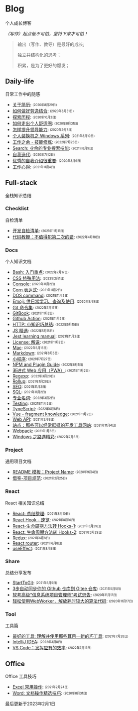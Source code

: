 
# Blog

个人成长博客

*（写作）起点低不可怕，坚持下来才可怕！*

> 输出（写作、教导）是最好的成长;
>
> 独立并结构化的思考；
>
> 积累，是为了更好的爆发；
>

## Daily-life

日常工作中的随感

- [关于简历](/daily-life/AboutResume.md): <sub><sup>(2020年8月29日)</sup></sub>
- [如何做好劳逸结合](/daily-life/CombineExertionAndRest.md): <sub><sup>(2020年8月31日)</sup></sub>
- [探索历程](/daily-life/Explore.md): <sub><sup>(2020年10月2日)</sup></sub>
- [如何走出个人舒适圈](/daily-life/GetOutOfYourComfortZone.md): <sub><sup>(2020年8月31日)</sup></sub>
- [怎样提升领导能力](/daily-life/HowToHaveLeadership.md): <sub><sup>(2020年9月7日)</sup></sub>
- [个人装换机之 Windows 系列](/daily-life/InstallSystem-windows.md): <sub><sup>(2021年8月10日)</sup></sub>
- [工作之余 - 技能修炼](/daily-life/OutOfWork.md): <sub><sup>(2022年7月23日)</sup></sub>
- [Search: 业余的专业搜索技能](/daily-life/Search.md): <sub><sup>(2021年8月9日)</sup></sub>
- [自我迭代](/daily-life/SelfReview.md): <sub><sup>(2020年7月2日)</sup></sub>
- [优秀的自我介绍很重要](/daily-life/TheImportantOfSelfIntroduction.md): <sub><sup>(2020年3月9日)</sup></sub>
- [工作心得](/daily-life/WorkExperience.md): <sub><sup>(2021年11月4日)</sup></sub>

## Full-stack

全栈知识总结


### Checklist

自检清单

- [开发自检清单](/full-stack/checklist/Checklist.md): <sub><sup>(2021年11月11日)</sup></sub>
- [代码教鞭：不值得犯第二次的错](/full-stack/checklist/CodeTips.md): <sub><sup>(2022年4月18日)</sup></sub>

### Docs

个人知识文档

- [Bash: 入门重点](/full-stack/docs/Bash.md): <sub><sup>(2022年7月17日)</sup></sub>
- [CSS 特殊用法](/full-stack/docs/CSS.md): <sub><sup>(2023年2月1日)</sup></sub>
- [Console](/full-stack/docs/Console.md): <sub><sup>(2020年11月2日)</sup></sub>
- [Corn 表达式](/full-stack/docs/Corn.md): <sub><sup>(2021年11月2日)</sup></sub>
- [DOS command](/full-stack/docs/Dos.md): <sub><sup>(2021年11月2日)</sup></sub>
- [Emoji: 供日常学习、查询及使用](/full-stack/docs/Emoji.md): <sub><sup>(2020年9月9日)</sup></sub>
- [Git 命令集](/full-stack/docs/Git.md): <sub><sup>(2022年7月17日)</sup></sub>
- [GitBook](/full-stack/docs/GitBook.md): <sub><sup>(2021年11月2日)</sup></sub>
- [Github Action](/full-stack/docs/GitHubAction.md): <sub><sup>(2021年11月2日)</sup></sub>
- [HTTP: 小知识巧总结](/full-stack/docs/HTTP.md): <sub><sup>(2022年5月15日)</sup></sub>
- [JS 精选](/full-stack/docs/JS.md): <sub><sup>(2022年5月15日)</sup></sub>
- [Jest learning manual](/full-stack/docs/Jest.md): <sub><sup>(2021年11月2日)</sup></sub>
- [License: 解说](/full-stack/docs/License.md): <sub><sup>(2021年11月2日)</sup></sub>
- [Mac](/full-stack/docs/Mac.md): <sub><sup>(2022年5月15日)</sup></sub>
- [Markdown](/full-stack/docs/Markdown.md): <sub><sup>(2021年8月5日)</sup></sub>
- [小程序](/full-stack/docs/MiniProgram.md): <sub><sup>(2021年7月27日)</sup></sub>
- [NPM and Plugin Guide](/full-stack/docs/NPM.md): <sub><sup>(2022年8月1日)</sup></sub>
- [渐进式 Web 应用（PWA）](/full-stack/docs/PWA.md): <sub><sup>(2021年11月2日)</sup></sub>
- [Regexp](/full-stack/docs/Regexp.md): <sub><sup>(2022年3月20日)</sup></sub>
- [Rollup](/full-stack/docs/Rollup.md): <sub><sup>(2021年1月28日)</sup></sub>
- [SEO](/full-stack/docs/SEO.md): <sub><sup>(2021年11月2日)</sup></sub>
- [SQL](/full-stack/docs/SQL.md): <sub><sup>(2021年11月2日)</sup></sub>
- [专业名词](/full-stack/docs/TechTerms.md): <sub><sup>(2022年3月2日)</sup></sub>
- [Testing](/full-stack/docs/Testing.md): <sub><sup>(2021年11月2日)</sup></sub>
- [TypeScript](/full-stack/docs/TypeScript.md): <sub><sup>(2022年6月8日)</sup></sub>
- [Vue - fragment knowledge](/full-stack/docs/Vue.md): <sub><sup>(2021年11月2日)</sup></sub>
- [Web API](/full-stack/docs/WebAPI.md): <sub><sup>(2021年3月8日)</sup></sub>
- [站点：那些可以经常逛逛的开发工具网站](/full-stack/docs/WebSite.md): <sub><sup>(2021年11月4日)</sup></sub>
- [Webpack](/full-stack/docs/Webpack.md): <sub><sup>(2021年1月8日)</sup></sub>
- [Windows 之路遇精彩](/full-stack/docs/Windows.md): <sub><sup>(2022年7月6日)</sup></sub>

### Project

通用项目文档

- [README 模板：Project Name](/full-stack/project/ReadMeTemplatePackage.md): <sub><sup>(2020年9月4日)</sup></sub>
- [借鉴-项目规范](/full-stack/project/Specification.md): <sub><sup>(2021年2月25日)</sup></sub>

### React

React 相关知识总结

- [React: 总结整理](/full-stack/react/React.md): <sub><sup>(2021年8月10日)</sup></sub>
- [React Hook - 速览](/full-stack/react/ReactHook.md): <sub><sup>(2021年8月10日)</sup></sub>
- [React-生命周期方法转 Hooks-1](/full-stack/react/ReactLifeCycleToHooks1.md): <sub><sup>(2021年3月29日)</sup></sub>
- [React: 生命周期方法转 Hooks-2](/full-stack/react/ReactLifeCycleToHooks2.md): <sub><sup>(2021年3月29日)</sup></sub>
- [Redux](/full-stack/react/Redux.md): <sub><sup>(2021年6月8日)</sup></sub>
- [React router](/full-stack/react/Router.md): <sub><sup>(2021年6月8日)</sup></sub>
- [useEffect](/full-stack/react/useEffect.md): <sub><sup>(2021年8月5日)</sup></sub>

### Share

总结分享发布

- [StartToGit](/full-stack/share/StartToGit.md): <sub><sup>(2021年5月5日)</sup></sub>
- [3步自动同步你的 Github 仓库到 Gitee 仓库](/full-stack/share/SyncGithubToGitee.md): <sub><sup>(2021年5月5日)</sup></sub>
- [软考高级“信息系统项目管理师”考试忠告](/full-stack/share/TipsForRuanKaoGaoJi.md): <sub><sup>(2020年11月17日)</sup></sub>
- [轻松使用WebWorker，解放耗时较大的算法代码](/full-stack/share/UsingWebworker.md): <sub><sup>(2020年11月17日)</sup></sub>

### Tool

工具篇

- [最好的工具: 理解并使用那些耳目一新的巧工具](/full-stack/tool/BestTools.md): <sub><sup>(2021年7月28日)</sup></sub>
- [IntelliJ IDEA](/full-stack/tool/IntelliJ-IDEA.md): <sub><sup>(2022年3月8日)</sup></sub>
- [VS Code：发挥应有的效率](/full-stack/tool/VSCode.md): <sub><sup>(2022年7月17日)</sup></sub>

## Office

Office 工具技巧

- [Excel 常用操作](/office/Excel.md): <sub><sup>(2021年2月24日)</sup></sub>
- [Word: 文档操作精选技巧](/office/Word.md): <sub><sup>(2020年8月31日)</sup></sub>

最后更新于2023年2月1日
